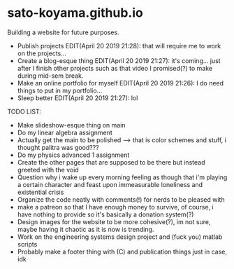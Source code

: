 # sato-koyama.github.io

Building a website for future purposes.

- Publish projects EDIT(April 20 2019 21:28): that will require me to work on the projects...
- Create a blog-esque thing EDIT(April 20 2019 21:27): it's coming... just after I finish other projects such as that video I promised(?) to make during mid-sem break.
- Make an online portfolio for myself EDIT(April 20 2019 21:26): I do need things to put in my portfolio...
- Sleep better EDIT(April 20 2019 21:27): lol

TODO LIST:
* Make slideshow-esque thing on main
* Do my linear algebra assignment
* Actually get the main to be polished --> that is color schemes and stuff, i thought palitra was good???
* Do my physics advanced 1 assignment
* Create the other pages that are supposed to be there but instead greeted with the void
* Question why i wake up every morning feeling as though that i'm playing a certain character and feast upon immeasurable loneliness and existential crisis
* Organize the code neatly with comments(!) for nerds to be pleased with
* make a patreon so that I have enough money to survive, of course, i have nothing to provide so it's basically a donation system(?)
* Design images for the website to be more cohesive(?), im not sure, maybe having it chaotic as it is now is trending.
* Work on the engineering systems design project and (fuck you) matlab scripts
* Probably make a footer thing with (C) and publication things just in case, idk
